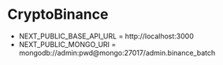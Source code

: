 # CryptoBinance

- NEXT_PUBLIC_BASE_API_URL = http://localhost:3000
- NEXT_PUBLIC_MONGO_URI = mongodb://admin:pwd@mongo:27017/admin.binance_batch


